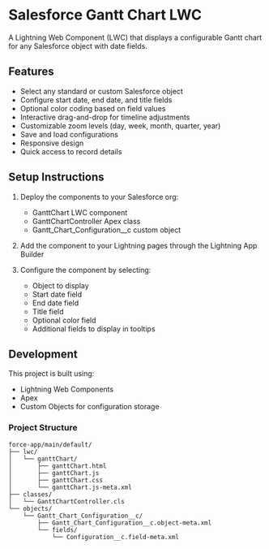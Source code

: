 # Salesforce Gantt Chart LWC

A Lightning Web Component (LWC) that displays a configurable Gantt chart for any Salesforce object with date fields.

## Features

- Select any standard or custom Salesforce object
- Configure start date, end date, and title fields
- Optional color coding based on field values
- Interactive drag-and-drop for timeline adjustments
- Customizable zoom levels (day, week, month, quarter, year)
- Save and load configurations
- Responsive design
- Quick access to record details

## Setup Instructions

1. Deploy the components to your Salesforce org:
   - GanttChart LWC component
   - GanttChartController Apex class
   - Gantt_Chart_Configuration__c custom object

2. Add the component to your Lightning pages through the Lightning App Builder

3. Configure the component by selecting:
   - Object to display
   - Start date field
   - End date field
   - Title field
   - Optional color field
   - Additional fields to display in tooltips

## Development

This project is built using:
- Lightning Web Components
- Apex
- Custom Objects for configuration storage

### Project Structure

```
force-app/main/default/
├── lwc/
│   └── ganttChart/
│       ├── ganttChart.html
│       ├── ganttChart.js
│       ├── ganttChart.css
│       └── ganttChart.js-meta.xml
├── classes/
│   └── GanttChartController.cls
└── objects/
    └── Gantt_Chart_Configuration__c/
        ├── Gantt_Chart_Configuration__c.object-meta.xml
        └── fields/
            └── Configuration__c.field-meta.xml
```